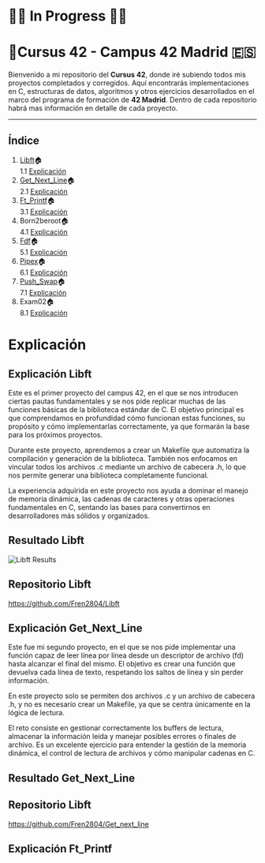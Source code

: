 # 🔧🧱 In Progress 🧱🔧
# 🏢Cursus 42 - Campus 42 Madrid 🇪🇸

Bienvenido a mi repositorio del **Cursus 42**, donde iré subiendo todos mis proyectos completados y corregidos. Aquí encontrarás implementaciones en C, estructuras de datos, algoritmos y otros ejercicios desarrollados en el marco del programa de formación de **42 Madrid**. Dentro de cada repositorio habrá mas información en detalle de cada proyecto.

---
## Índice

1. [Libft](https://github.com/Fren2804/Libft)🏠  
   1.1 [Explicación](#explicación-libft)
2. [Get_Next_Line](https://github.com/Fren2804/Get_Next_Line)🏠  
   2.1 [Explicación](#explicacion-get_next_line)
3. [Ft_Printf](https://github.com/Fren2804/Ft_Printf)🏠  
   3.1 [Explicación](#explicacion-ft_printf)
4. Born2beroot🏠  
   4.1 [Explicación](#explicacion-born2beroot)
5. [Fdf](https://github.com/Fren2804/FDF)🏠  
   5.1 [Explicación](#explicacion-fdf)
6. [Pipex](https://github.com/Fren2804/Pipex)🏠  
   6.1 [Explicación](#explicacion-pipex)
7. [Push_Swap](https://github.com/Fren2804/Push_Swap)🏠  
   7.1 [Explicación](#explicacion-push_swap)
8. Exam02🏠  
   8.1 [Explicación](#explicacion-exam02)



# Explicación

## Explicación Libft

Este es el primer proyecto del campus 42, en el que se nos introducen ciertas pautas fundamentales y se nos pide replicar muchas de las funciones básicas de la biblioteca estándar de C. El objetivo principal es que comprendamos en profundidad cómo funcionan estas funciones, su propósito y cómo implementarlas correctamente, ya que formarán la base para los próximos proyectos.

Durante este proyecto, aprendemos a crear un Makefile que automatiza la compilación y generación de la biblioteca. También nos enfocamos en vincular todos los archivos .c mediante un archivo de cabecera .h, lo que nos permite generar una biblioteca completamente funcional.

La experiencia adquirida en este proyecto nos ayuda a dominar el manejo de memoria dinámica, las cadenas de caracteres y otras operaciones fundamentales en C, sentando las bases para convertirnos en desarrolladores más sólidos y organizados.

## Resultado Libft

![Libft Results](https://github.com/user-attachments/assets/11105315-a2a0-4cc2-8c29-3cc0c523f2e4)

## Repositorio Libft

https://github.com/Fren2804/Libft

## Explicación Get_Next_Line

Este fue mi segundo proyecto, en el que se nos pide implementar una función capaz de leer línea por línea desde un descriptor de archivo (fd) hasta alcanzar el final del mismo. El objetivo es crear una función que devuelva cada línea de texto, respetando los saltos de línea y sin perder información.

En este proyecto solo se permiten dos archivos .c y un archivo de cabecera .h, y no es necesario crear un Makefile, ya que se centra únicamente en la lógica de lectura.

El reto consiste en gestionar correctamente los buffers de lectura, almacenar la información leída y manejar posibles errores o finales de archivo. Es un excelente ejercicio para entender la gestión de la memoria dinámica, el control de lectura de archivos y cómo manipular cadenas en C.

## Resultado Get_Next_Line


## Repositorio Libft

https://github.com/Fren2804/Get_next_line

## Explicación Ft_Printf


